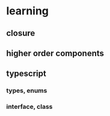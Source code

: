 # learning
## closure 
## higher order components 
## typescript
### types, enums
### interface, class
